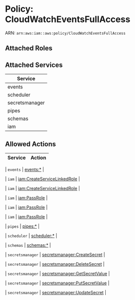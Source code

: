 # Policy: CloudWatchEventsFullAccess

ARN: `arn:aws:iam::aws:policy/CloudWatchEventsFullAccess`

## Attached Roles

## Attached Services

| Service |
|---------|
| events |
| scheduler |
| secretsmanager |
| pipes |
| schemas |
| iam |

## Allowed Actions

| Service | Action |
|:-------:|--------|

| `events` | [events:*](../actions.md#events:all) |

| `iam` | [iam:CreateServiceLinkedRole](../actions.md#iam:createservicelinkedrole) |

| `iam` | [iam:CreateServiceLinkedRole](../actions.md#iam:createservicelinkedrole) |

| `iam` | [iam:PassRole](../actions.md#iam:passrole) |

| `iam` | [iam:PassRole](../actions.md#iam:passrole) |

| `iam` | [iam:PassRole](../actions.md#iam:passrole) |

| `pipes` | [pipes:*](../actions.md#pipes:all) |

| `scheduler` | [scheduler:*](../actions.md#scheduler:all) |

| `schemas` | [schemas:*](../actions.md#schemas:all) |

| `secretsmanager` | [secretsmanager:CreateSecret](../actions.md#secretsmanager:createsecret) |

| `secretsmanager` | [secretsmanager:DeleteSecret](../actions.md#secretsmanager:deletesecret) |

| `secretsmanager` | [secretsmanager:GetSecretValue](../actions.md#secretsmanager:getsecretvalue) |

| `secretsmanager` | [secretsmanager:PutSecretValue](../actions.md#secretsmanager:putsecretvalue) |

| `secretsmanager` | [secretsmanager:UpdateSecret](../actions.md#secretsmanager:updatesecret) |
